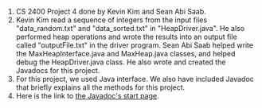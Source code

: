 1. CS 2400 Project 4 done by Kevin Kim and Sean Abi Saab.
2. Kevin Kim read a sequence of integers from the input files "data_random.txt" and "data_sorted.txt" in "HeapDriver.java". He also performed heap operations and wrote the results into an output file called "outputFile.txt" in the driver program. Sean Abi Saab helped write the MaxHeapInterface.java and MaxHeap.java classes, and helped debug the HeapDriver.java class. He also wrote and created the Javadocs for this project.
3. For this project, we used Java interface. We also have included Javadoc that briefly explains all the methods for this project.
4. Here is the link to [the Javadoc's start page](https://codingtillwedie.github.io/Project-4/package-summary.html).
